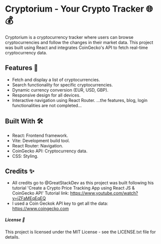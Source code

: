 # Cryptorium - Your Crypto Tracker 🌐💰

Cryptorium is a cryptocurrency tracker where users can browse cryptocurrencies and follow the changes in their market data. This project was built using React and integrates CoinGecko's API to fetch real-time cryptocurrency data.

## Features 🚀
- Fetch and display a list of cryptocurrencies.
- Search functionality for specific cryptocurrencies.
- Dynamic currency conversion (EUR, USD, GBP).
- Responsive design for all devices.
- Interactive navigation using React Router.
...the features, blog, login functionalities are not completed...

## Built With 🛠️
- React: Frontend framework.
- Vite: Development build tool.
- React Router: Navigation.
- CoinGecko API: Cryptocurrency data.
- CSS: Styling.

## Credits ✨

 - All credits go to @GreatStackDev as this project was built following his tutorial 'Create a 
 Crypto Price Tracking App using React JS & CoinGecko API'
 Tutorial link: https://www.youtube.com/watch?v=jZFaMEqEqEQ
 - I used a Coin Geckok API key to get all the data:
 https://www.coingecko.com
 

##### License 📜

 This project is licensed under the MIT License - see the LICENSE.txt file for details.

